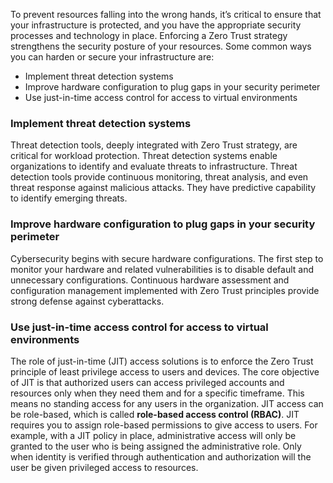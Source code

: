 To prevent resources falling into the wrong hands, it’s critical to ensure that your infrastructure is protected, and you have the appropriate security processes and technology in place. Enforcing a Zero Trust strategy strengthens the security posture of your resources. Some common ways you can harden or secure your infrastructure are:

- Implement threat detection systems
- Improve hardware configuration to plug gaps in your security perimeter
- Use just-in-time access control for access to virtual environments

### Implement threat detection systems

Threat detection tools, deeply integrated with Zero Trust strategy, are critical for workload protection. Threat detection systems enable organizations to identify and evaluate threats to infrastructure. Threat detection tools provide continuous monitoring, threat analysis, and even threat response against malicious attacks. They have predictive capability to identify emerging threats.

### Improve hardware configuration to plug gaps in your security perimeter

Cybersecurity begins with secure hardware configurations. The first step to monitor your hardware and related vulnerabilities is to disable default and unnecessary configurations. Continuous hardware assessment and configuration management implemented with Zero Trust principles provide strong defense against cyberattacks.

### Use just-in-time access control for access to virtual environments

The role of just-in-time (JIT) access solutions is to enforce the Zero Trust principle of least privilege access to users and devices. The core objective of JIT is that authorized users can access privileged accounts and resources only when they need them and for a specific timeframe. This means no standing access for any users in the organization. JIT access can be role-based, which is called **role-based access control (RBAC)**. JIT requires you to assign role-based permissions to give access to users. For example, with a JIT policy in place, administrative access will only be granted to the user who is being assigned the administrative role. Only when identity is verified through authentication and authorization will the user be given privileged access to resources.
